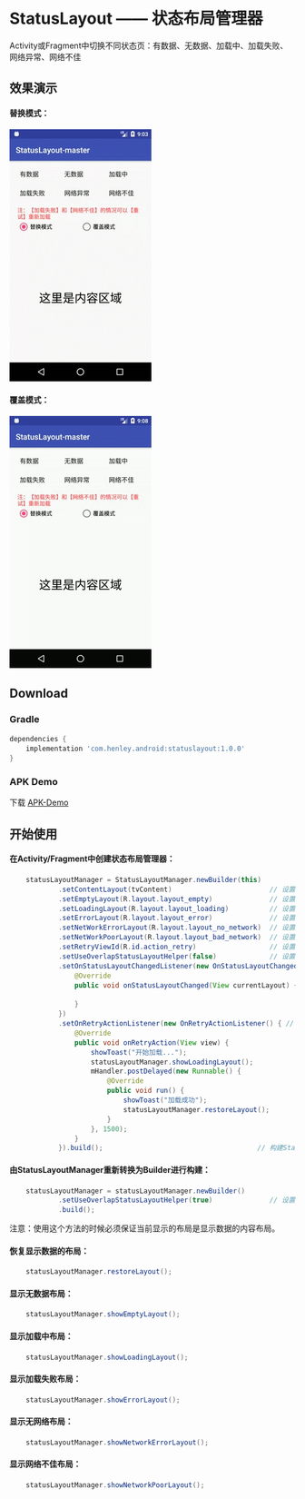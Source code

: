 # StatusLayout —— 状态布局管理器
Activity或Fragment中切换不同状态页：有数据、无数据、加载中、加载失败、网络异常、网络不佳

## 效果演示 ##
#### 替换模式： ####
![](/screenshots/替换模式.gif)
#### 覆盖模式： ####
![](/screenshots/覆盖模式.gif)

## Download ##
### Gradle ###
```gradle
dependencies {
    implementation 'com.henley.android:statuslayout:1.0.0'
}
```

### APK Demo ###

下载 [APK-Demo](https://github.com/HenleyLee/StatusLayout/raw/master/app/app-release.apk)

## 开始使用 ##

#### 在Activity/Fragment中创建状态布局管理器： ####
```java
    statusLayoutManager = StatusLayoutManager.newBuilder(this)
            .setContentLayout(tvContent)                        // 设置内容布局
            .setEmptyLayout(R.layout.layout_empty)              // 设置无数据布局
            .setLoadingLayout(R.layout.layout_loading)          // 设置加载中布局
            .setErrorLayout(R.layout.layout_error)              // 设置加载异常布局
            .setNetWorkErrorLayout(R.layout.layout_no_network)  // 设置网络异常布局
            .setNetWorkPoorLayout(R.layout.layout_bad_network)  // 设置网络不佳布局
            .setRetryViewId(R.id.action_retry)                  // 设置各种布局公用的重试操作控件ID
            .setUseOverlapStatusLayoutHelper(false)             // 设置是否使用覆盖式页面切换辅助类
            .setOnStatusLayoutChangedListener(new OnStatusLayoutChangedListener() { // 设置状态布局改变监听
                @Override
                public void onStatusLayoutChanged(View currentLayout) {

                }
            })
            .setOnRetryActionListener(new OnRetryActionListener() { // 设置重试操作监听
                @Override
                public void onRetryAction(View view) {
                    showToast("开始加载...");
                    statusLayoutManager.showLoadingLayout();
                    mHandler.postDelayed(new Runnable() {
                        @Override
                        public void run() {
                            showToast("加载成功");
                            statusLayoutManager.restoreLayout();
                        }
                    }, 1500);
                }
            }).build();                                      // 构建StatusLayoutManager

```

#### 由StatusLayoutManager重新转换为Builder进行构建： ####
```java
    statusLayoutManager = statusLayoutManager.newBuilder()
            .setUseOverlapStatusLayoutHelper(true)              // 设置是否使用覆盖式页面切换辅助类
            .build();
```
注意：使用这个方法的时候必须保证当前显示的布局是显示数据的内容布局。

#### 恢复显示数据的布局： ####
```java
    statusLayoutManager.restoreLayout();
```

#### 显示无数据布局： ####
```java
    statusLayoutManager.showEmptyLayout();
```

#### 显示加载中布局： ####
```java
    statusLayoutManager.showLoadingLayout();
```

#### 显示加载失败布局： ####
```java
    statusLayoutManager.showErrorLayout();
```

#### 显示无网络布局： ####
```java
    statusLayoutManager.showNetworkErrorLayout();
```

#### 显示网络不佳布局： ####
```java
    statusLayoutManager.showNetworkPoorLayout();
```